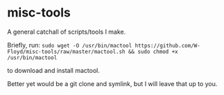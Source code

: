 # misc-tools
A general catchall of scripts/tools I make.


Briefly, run:
``
sudo wget -O /usr/bin/mactool https://github.com/W-Floyd/misc-tools/raw/master/mactool.sh && sudo chmod +x /usr/bin/mactool
``

to download and install mactool.

Better yet would be a git clone and symlink, but I will leave that up to you.
